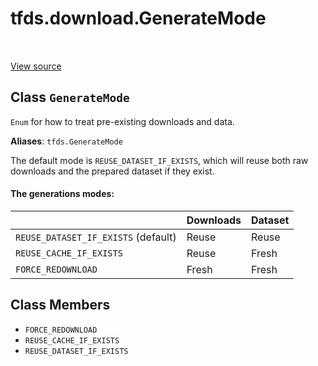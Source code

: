 <div itemscope itemtype="http://developers.google.com/ReferenceObject">
<meta itemprop="name" content="tfds.download.GenerateMode" />
<meta itemprop="path" content="Stable" />
<meta itemprop="property" content="FORCE_REDOWNLOAD"/>
<meta itemprop="property" content="REUSE_CACHE_IF_EXISTS"/>
<meta itemprop="property" content="REUSE_DATASET_IF_EXISTS"/>
</div>

# tfds.download.GenerateMode

<!-- Insert buttons and diff -->

<table class="tfo-notebook-buttons tfo-api" align="left">
</table>

<a target="_blank" href="https://github.com/tensorflow/datasets/tree/master/tensorflow_datasets/core/download/util.py">View
source</a>

## Class `GenerateMode`

`Enum` for how to treat pre-existing downloads and data.

**Aliases**: `tfds.GenerateMode`

<!-- Placeholder for "Used in" -->

The default mode is `REUSE_DATASET_IF_EXISTS`, which will reuse both
raw downloads and the prepared dataset if they exist.

#### The generations modes:

|                                    | Downloads | Dataset |
| -----------------------------------|-----------|---------|
| `REUSE_DATASET_IF_EXISTS` (default)| Reuse     | Reuse   |
| `REUSE_CACHE_IF_EXISTS`            | Reuse     | Fresh   |
| `FORCE_REDOWNLOAD`                 | Fresh     | Fresh   |

## Class Members

*   `FORCE_REDOWNLOAD` <a id="FORCE_REDOWNLOAD"></a>
*   `REUSE_CACHE_IF_EXISTS` <a id="REUSE_CACHE_IF_EXISTS"></a>
*   `REUSE_DATASET_IF_EXISTS` <a id="REUSE_DATASET_IF_EXISTS"></a>
